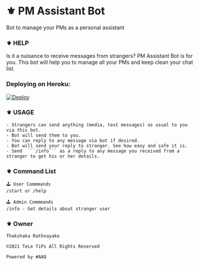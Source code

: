 # ⚜️ PM Assistant Bot
Bot to manage your PMs as a personal assistant
### ⚜️ HELP
Is it a nuisance to receive messages from strangers? PM Assistant Bot is for you. 
This bot will help you to manage all your PMs and keep clean your chat list.
### Deploying on Heroku:

[![Deploy](https://www.herokucdn.com/deploy/button.svg)](https://heroku.com/deploy?template=https://github.com/Thakshaka/PMAssistantTeLeTiPs)

### ⚜️ USAGE

```
- Strangers can send anything (media, text messages) as usual to you via this bot.
- Bot will send them to you.
- You can reply to any message via bot if desired.
- Bot will send your reply to stranger. See how easy and safe it is.
- Send  ```/info``` as a reply to any message you received from a stranger to get his or her details.
```

### ⚜️ Command  List 

```
🕹 User Commmands
/start or /help

🕹 Admin Commmands
/info - Get details about stranger user

```

### ⚜️ Owner

```
Thakshaka Rathnayake 
 
©️2021 TeLe TiPs All Rights Reserved
 
Powered by #AAQ

```
